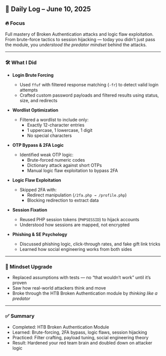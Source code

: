 ## 🧠 Daily Log – June 10, 2025

### 🔥 Focus

Full mastery of Broken Authentication attacks and logic flaw exploitation. From brute-force tactics to session hijacking — today you didn’t just pass the module, you *understood the predator mindset* behind the attacks.

---

### 🛠️ What I Did

- **Login Brute Forcing**
  - Used `ffuf` with filtered response matching (`-fr`) to detect valid login attempts
  - Crafted custom password payloads and filtered results using status, size, and redirects

- **Wordlist Optimization**
  - Filtered a wordlist to include only:
    - Exactly 12-character entries
    - 1 uppercase, 1 lowercase, 1 digit
    - No special characters

- **OTP Bypass & 2FA Logic**
  - Identified weak OTP logic:
    - Brute-forced numeric codes
    - Dictionary attack against short OTPs
    - Manual logic flaw exploitation to bypass 2FA

- **Logic Flaw Exploitation**
  - Skipped 2FA with:
    - Redirect manipulation (`/2fa.php → /profile.php`)
    - Blocking redirection to extract data

- **Session Fixation**
  - Reused PHP session tokens (`PHPSESSID`) to hijack accounts
  - Understood how sessions are mapped, not encrypted

- **Phishing & SE Psychology**
  - Discussed phishing logic, click-through rates, and fake gift link tricks
  - Learned how social engineering works from both sides

---

### 🧠 Mindset Upgrade

- Replaced assumptions with tests — no “that wouldn’t work” until it’s proven
- Saw how real-world attackers think and move
- Broke through the HTB Broken Authentication module by *thinking like a predator*

---

### ✅ Summary

- Completed: HTB Broken Authentication Module  
- Learned: Brute-forcing, 2FA bypass, logic flaws, session hijacking  
- Practiced: Filter crafting, payload tuning, social engineering theory  
- Result: Hardened your red team brain and doubled down on attacker logic
